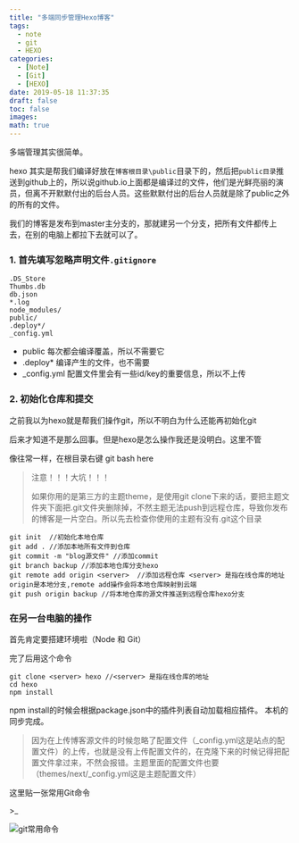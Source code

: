 ```yaml
---
title: "多端同步管理Hexo博客"
tags:
  - note
  - git
  - HEXO
categories:
  - [Note]
  - [Git]
  - [HEXO]
date: 2019-05-18 11:37:35
draft: false
toc: false
images:
math: true
---
```



多端管理其实很简单。

<!--more-->

hexo 其实是帮我们编译好放在`博客根目录\public`目录下的，然后把`public目录`推送到github上的，所以说github.io上面都是编译过的文件，他们是光鲜亮丽的演员，但离不开默默付出的后台人员。这些默默付出的后台人员就是除了public之外的所有的文件。

我们的博客是发布到master主分支的，那就建另一个分支，把所有文件都传上去，在别的电脑上都拉下去就可以了。



### 1. 首先填写忽略声明文件`.gitignore`

```
.DS_Store
Thumbs.db
db.json
*.log
node_modules/
public/
.deploy*/
_config.yml
```

- public  每次都会编译覆盖，所以不需要它
- .deploy*   编译产生的文件，也不需要
- _config.yml  配置文件里会有一些id/key的重要信息，所以不上传



### 2. 初始化仓库和提交

之前我以为hexo就是帮我们操作git，所以不明白为什么还能再初始化git

后来才知道不是那么回事。但是hexo是怎么操作我还是没明白。这里不管

像往常一样，在根目录右键 git bash here

> 注意！！！大坑！！！
>
> 如果你用的是第三方的主题theme，是使用git clone下来的话，要把主题文件夹下面把.git文件夹删除掉，不然主题无法push到远程仓库，导致你发布的博客是一片空白。所以先去检查你使用的主题有没有.git这个目录

```shell
git init  //初始化本地仓库
git add . //添加本地所有文件到仓库        
git commit -m "blog源文件" //添加commit
git branch backup //添加本地仓库分支hexo
git remote add origin <server>  //添加远程仓库 <server> 是指在线仓库的地址 origin是本地分支,remote add操作会将本地仓库映射到云端
git push origin backup //将本地仓库的源文件推送到远程仓库hexo分支
```



### 在另一台电脑的操作

首先肯定要搭建环境啦（Node 和 Git）

完了后用这个命令

```shell
git clone <server> hexo //<server> 是指在线仓库的地址
cd hexo 
npm install
```

npm install的时候会根据package.json中的插件列表自动加载相应插件。
 本机的同步完成。

> 因为在上传博客源文件的时候忽略了配置文件（_config.yml这是站点的配置文件）的上传，也就是没有上传配置文件的，在克隆下来的时候记得把配置文件拿过来，不然会报错。主题里面的配置文件也要（themes/next/_config.yml这是主题配置文件）



这里贴一张常用Git命令

\>_

![git常用命令](https://cdn.jsdelivr.net/gh/TCP404/Picgo/blog/illustration-pic/Git-basic-operation/git常用.png)
